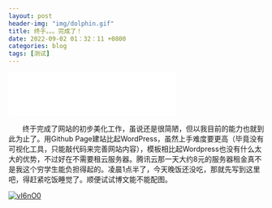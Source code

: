 ```yaml
---
layout: post
header-img: "img/dolphin.gif" 
title: 终于。。。完成了！
date: 2022-09-02 01：32：11 +0800
categories: blog
tags: [测试]
---
```


<iframe frameborder="no" border="0" marginwidth="0" marginheight="0" width=330 height=86 src="//music.163.com/outchain/player?type=2&id=730849&auto=1&height=66"></iframe>

&nbsp;&nbsp;&nbsp;&nbsp;&nbsp;&nbsp;
    终于完成了网站的初步美化工作，虽说还是很简陋，但以我目前的能力也就到此为止了。用Github Page建站比起WordPress，虽然上手难度要更高（毕竟没有可视化工具，只能敲代码来完善网站内容），模板相比起Wordpress也没有什么太大的优势，不过好在不需要租云服务器。腾讯云那一天大约8元的服务器租金真不是我这个穷学生能负担得起的。凌晨1点半了，今天晚饭还没吃，那就先写到这里吧，得赶紧吃饭睡觉了。顺便试试博文能不能配图。

<a href='https://postimg.cc/8jBVJJ55' target='_blank'><img src='https://i.postimg.cc/ZKXYQ6zr/vI6nO0.jpg' border='0' alt='vI6nO0'/></a>

<script src="https://utteranc.es/client.js"
        repo="zik000001/zik.github.io"
        issue-term="pathname"
        theme="github-light"
        crossorigin="anonymous"
        async>
</script>
